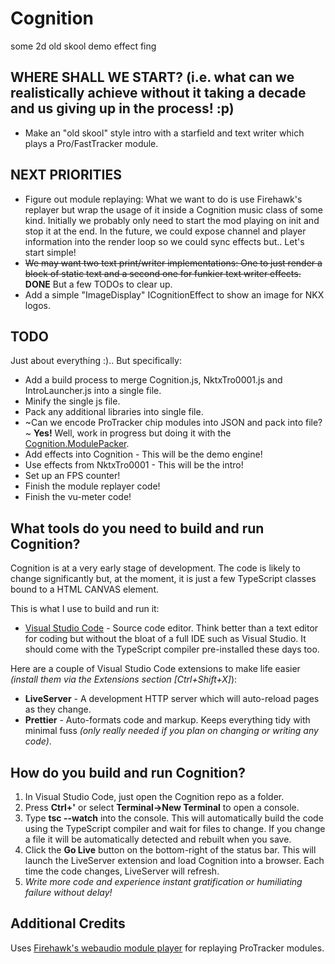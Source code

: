 # Cognition

some 2d old skool demo effect fing

## WHERE SHALL WE START? (i.e. what can we realistically achieve without it taking a decade and us giving up in the process! :p)

- Make an "old skool" style intro with a starfield and text writer which plays a Pro/FastTracker module.

## NEXT PRIORITIES

- Figure out module replaying: What we want to do is use Firehawk's replayer but wrap the usage of it inside a Cognition music class of some kind. Initially we probably only need to start the mod playing on init and stop it at the end. In the future, we could expose channel and player information into the render loop so we could sync effects but.. Let's start simple!
- ~~We may want two text print/writer implementations: One to just render a block of static text and a second one for funkier text writer effects.~~ **DONE** But a few TODOs to clear up.
- Add a simple "ImageDisplay" ICognitionEffect to show an image for NKX logos.

## TODO

Just about everything :).. But specifically:

- Add a build process to merge Cognition.js, NktxTro0001.js and IntroLauncher.js into a single file.
- Minify the single js file.
- Pack any additional libraries into single file.
- ~Can we encode ProTracker chip modules into JSON and pack into file?~ **Yes!** Well, work in progress but doing it with the [Cognition.ModulePacker](https://github.com/rarelyprolific/Cognition.ModulePacker).
- Add effects into Cognition - This will be the demo engine!
- Use effects from NktxTro0001 - This will be the intro!
- Set up an FPS counter!
- Finish the module replayer code!
- Finish the vu-meter code!

## What tools do you need to build and run Cognition?

Cognition is at a very early stage of development. The code is likely to change significantly but, at the moment, it is just a few TypeScript classes bound to a HTML CANVAS element.

This is what I use to build and run it:

- [Visual Studio Code](https://code.visualstudio.com/) - Source code editor. Think better than a text editor for coding but without the bloat of a full IDE such as Visual Studio. It should come with the TypeScript compiler pre-installed these days too.

Here are a couple of Visual Studio Code extensions to make life easier _(install them via the Extensions section [Ctrl+Shift+X]_):

- **LiveServer** - A development HTTP server which will auto-reload pages as they change.
- **Prettier** - Auto-formats code and markup. Keeps everything tidy with minimal fuss _(only really needed if you plan on changing or writing any code)_.

## How do you build and run Cognition?

1. In Visual Studio Code, just open the Cognition repo as a folder.
2. Press **Ctrl+'** or select **Terminal->New Terminal** to open a console.
3. Type **tsc --watch** into the console. This will automatically build the code using the TypeScript compiler and wait for files to change. If you change a file it will be automatically detected and rebuilt when you save.
4. Click the **Go Live** button on the bottom-right of the status bar. This will launch the LiveServer extension and load Cognition into a browser. Each time the code changes, LiveServer will refresh.
5. _Write more code and experience instant gratification or humiliating failure without delay!_

## Additional Credits

Uses [Firehawk's webaudio module player](https://github.com/jhalme/webaudio-mod-player) for replaying ProTracker modules.
